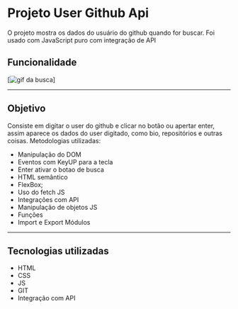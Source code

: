 # Projeto User Github Api
O projeto mostra os dados do usuário do github quando for buscar. Foi usado com JavaScript puro com integração de API


## Funcionalidade
[<img src="./design/useer-github.gif" alt="gif da busca">]

---

## Objetivo
Consiste em digitar o user do github e clicar no botão ou apertar enter, assim aparece os dados do user digitado, como bio, repositórios e outras coisas. Metodologias utilizadas:

- Manipulação do DOM
- Eventos com KeyUP para a tecla 
- Enter ativar o botao de busca
- HTML semântico
- FlexBox;
- Uso do fetch JS
- Integrações com API
- Manipulação de objetos JS
- Funções
- Import e Export Módulos 


---

## Tecnologias utilizadas

- HTML
- CSS
- JS
- GIT
- Integração com API